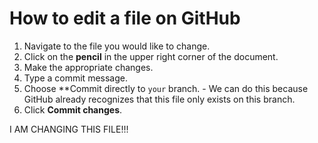 # How to edit a file on GitHub

1. Navigate to the file you would like to change.
2. Click on the **pencil** in the upper right corner of the document.
3. Make the appropriate changes.
4. Type a commit message.
5. Choose **Commit directly to `your` branch. - We can do this because GitHub already recognizes that this file only exists on this branch.
6. Click **Commit changes**.



I AM CHANGING THIS FILE!!!